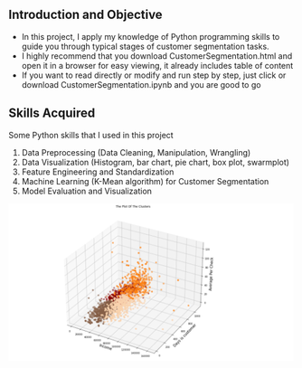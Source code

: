 
## Introduction and Objective ##
* In this project, I apply my knowledge of Python programming skills to guide you through typical stages of customer segmentation tasks.
* I highly recommend that you download CustomerSegmentation.html and open it in a browser for easy viewing, it already includes table of content
* If you want to read directly or modify and run step by step, just click or download CustomerSegmentation.ipynb and you are good to go

## Skills Acquired ##
Some Python skills that I used in this project
1. Data Preprocessing (Data Cleaning, Manipulation, Wrangling)
2. Data Visualization (Histogram, bar chart, pie chart, box plot, swarmplot)
3. Feature Engineering and Standardization
4. Machine Learning (K-Mean algorithm) for Customer Segmentation
5. Model Evaluation and Visualization

![plot](./picture.png)